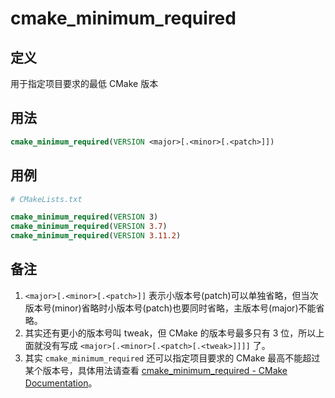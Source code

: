 # cmake_minimum_required

## 定义
用于指定项目要求的最低 CMake 版本

## 用法
````cmake
cmake_minimum_required(VERSION <major>[.<minor>[.<patch>]])
````

## 用例
````cmake
# CMakeLists.txt

cmake_minimum_required(VERSION 3)
cmake_minimum_required(VERSION 3.7)
cmake_minimum_required(VERSION 3.11.2)
````

## 备注
1. `<major>[.<minor>[.<patch>]]` 表示小版本号(patch)可以单独省略，但当次版本号(minor)省略时小版本号(patch)也要同时省略，主版本号(major)不能省略。
2. 其实还有更小的版本号叫 tweak，但 CMake 的版本号最多只有 3 位，所以上面就没有写成 `<major>[.<minor>[.<patch>[.<tweak>]]]]` 了。
4. 其实 `cmake_minimum_required` 还可以指定项目要求的 CMake 最高不能超过某个版本号，具体用法请查看 [cmake_minimum_required - CMake Documentation](https://cmake.org/cmake/help/latest/command/cmake_minimum_required.html?highlight=cmake_minimum_required)。
